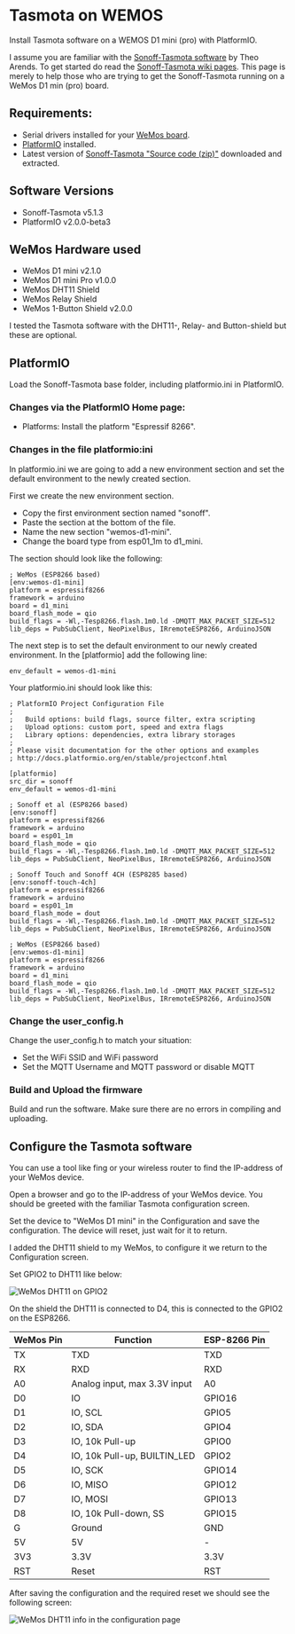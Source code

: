 # Tasmota on WEMOS

Install Tasmota software on a WEMOS D1 mini (pro) with PlatformIO.

I assume you are familiar with the [Sonoff-Tasmota software](https://github.com/arendst/Sonoff-Tasmota) by Theo Arends. To get started do read the [Sonoff-Tasmota wiki pages](https://github.com/arendst/Sonoff-Tasmota/wiki).
This page is merely to help those who are trying to get the Sonoff-Tasmota running on a WeMos D1 min (pro) board.

## Requirements:
  - Serial drivers installed for your [WeMos board](https://www.wemos.cc/tutorial/get-started-arduino.html).
  - [PlatformIO](http://platformio.org/get-started/) installed.
  - Latest version of [Sonoff-Tasmota "Source code (zip)"](https://github.com/arendst/Sonoff-Tasmota/releases) downloaded and extracted.

## Software Versions
  - Sonoff-Tasmota v5.1.3
  - PlatformIO v2.0.0-beta3

## WeMos Hardware used
  - WeMos D1 mini v2.1.0
  - WeMos D1 mini Pro v1.0.0
  - WeMos DHT11 Shield
  - WeMos Relay Shield
  - WeMos 1-Button Shield v2.0.0

I tested the Tasmota software with the DHT11-, Relay- and Button-shield but these are optional.

## PlatformIO

Load the Sonoff-Tasmota base folder, including platformio.ini in PlatformIO.

### Changes via the PlatformIO Home page:
  - Platforms: Install the platform "Espressif 8266".

### Changes in the file platformio:ini

In platformio.ini we are going to add a new environment section and set the default environment to the newly created section.

First we create the new environment section.
  - Copy the first environment section named "sonoff".
  - Paste the section at the bottom of the file.
  - Name the new section "wemos-d1-mini".
  - Change the board type from esp01_1m to d1_mini.

The section should look like the following:

```
; WeMos (ESP8266 based)
[env:wemos-d1-mini]
platform = espressif8266
framework = arduino
board = d1_mini
board_flash_mode = qio
build_flags = -Wl,-Tesp8266.flash.1m0.ld -DMQTT_MAX_PACKET_SIZE=512
lib_deps = PubSubClient, NeoPixelBus, IRremoteESP8266, ArduinoJSON
```

The next step is to set the default environment to our newly created environment. In the [platformio] add the following line:

```
env_default = wemos-d1-mini
```

Your platformio.ini should look like this:

```
; PlatformIO Project Configuration File
;
;   Build options: build flags, source filter, extra scripting
;   Upload options: custom port, speed and extra flags
;   Library options: dependencies, extra library storages
;
; Please visit documentation for the other options and examples
; http://docs.platformio.org/en/stable/projectconf.html

[platformio]
src_dir = sonoff
env_default = wemos-d1-mini

; Sonoff et al (ESP8266 based)
[env:sonoff]
platform = espressif8266
framework = arduino
board = esp01_1m
board_flash_mode = qio
build_flags = -Wl,-Tesp8266.flash.1m0.ld -DMQTT_MAX_PACKET_SIZE=512
lib_deps = PubSubClient, NeoPixelBus, IRremoteESP8266, ArduinoJSON

; Sonoff Touch and Sonoff 4CH (ESP8285 based)
[env:sonoff-touch-4ch]
platform = espressif8266
framework = arduino
board = esp01_1m
board_flash_mode = dout
build_flags = -Wl,-Tesp8266.flash.1m0.ld -DMQTT_MAX_PACKET_SIZE=512
lib_deps = PubSubClient, NeoPixelBus, IRremoteESP8266, ArduinoJSON

; WeMos (ESP8266 based)
[env:wemos-d1-mini]
platform = espressif8266
framework = arduino
board = d1_mini
board_flash_mode = qio
build_flags = -Wl,-Tesp8266.flash.1m0.ld -DMQTT_MAX_PACKET_SIZE=512
lib_deps = PubSubClient, NeoPixelBus, IRremoteESP8266, ArduinoJSON
```

### Change the user_config.h

Change the user_config.h to match your situation:
  - Set the WiFi SSID and WiFi password
  - Set the MQTT Username and MQTT password or disable MQTT

### Build and Upload the firmware

Build and run the software. Make sure there are no errors in compiling and uploading.

## Configure the Tasmota software

You can use a tool like fing or your wireless router to find the IP-address of your WeMos device.

Open a browser and go to the IP-address of your WeMos device. You should be greeted with the familiar Tasmota configuration screen.

Set the device to "WeMos D1 mini" in the Configuration and save the configuration.
The device will reset, just wait for it to return.

I added the DHT11 shield to my WeMos, to configure it we return to the Configuration screen.

Set GPIO2 to DHT11 like below:

![WeMos DHT11 on GPIO2](img/Tasmota-DHT11-config.png)

On the shield the DHT11 is connected to D4, this is connected to the GPIO2 on the ESP8266.

| WeMos Pin | Function | ESP-8266 Pin |
| --- | --- | --- |
| TX | TXD | TXD |
| RX | RXD | RXD |
| A0 | Analog input, max 3.3V input | A0 |
| D0 | IO | GPIO16 |
| D1 | IO, SCL | GPIO5 |
| D2 | IO, SDA | GPIO4 |
| D3 | IO, 10k Pull-up | GPIO0 |
| D4 | IO, 10k Pull-up, BUILTIN_LED | GPIO2 |
| D5 | IO, SCK | GPIO14 |
| D6 | IO, MISO | GPIO12 |
| D7 | IO, MOSI | GPIO13 |
| D8 | IO, 10k Pull-down, SS | GPIO15 |
| G | Ground | GND |
| 5V | 5V	 | - |
| 3V3 | 3.3V | 3.3V |
| RST | Reset | RST |

After saving the configuration and the required reset we should see the following screen:

![WeMos DHT11 info in the configuration page](img/Tasmota-webinterface.png)
